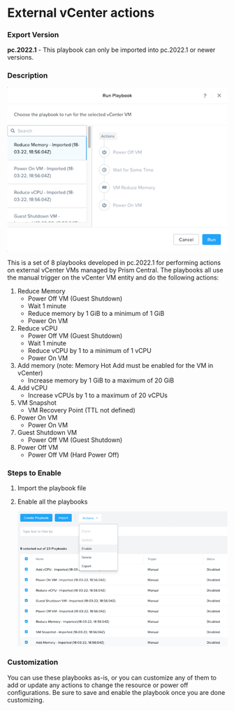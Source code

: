 # External vCenter actions

### Export Version
<b>pc.2022.1</b> - This playbook can only be imported into pc.2022.1 or newer versions.

### Description
![](run_playbooks.png)

This is a set of 8 playbooks developed in pc.2022.1 for performing actions on external vCenter VMs managed by Prism Central. The playbooks all use the manual trigger on the vCenter VM entity and do the following actions:

1. Reduce Memory
    - Power Off VM (Guest Shutdown)
    - Wait 1 minute
    - Reduce memory by 1 GiB to a minimum of 1 GiB
    - Power On VM
2. Reduce vCPU
   - Power Off VM (Guest Shutdown) 
   - Wait 1 minute
   - Reduce vCPU by 1 to a minimum of 1 vCPU
   - Power On VM
3. Add memory (note: Memory Hot Add must be enabled for the VM in vCenter)
   - Increase memory by 1 GiB to a maximum of 20 GiB
4. Add vCPU
   - Increase vCPUs by 1 to a maximum of 20 vCPUs
5. VM Snapshot
   - VM Recovery Point (TTL not defined)
6. Power On VM
   - Power On VM
7. Guest Shutdown VM
   - Power Off VM (Guest Shutdown)
8. Power Off VM
   - Power Off VM (Hard Power Off)


### Steps to Enable
1. Import the playbook file
2. Enable all the playbooks

    ![](enable_playbooks.png)

### Customization
You can use these playbooks as-is, or you can customize any of them to add or update any actions to change the resource or power off configurations. Be sure to save and enable the playbook once you are done customizing.